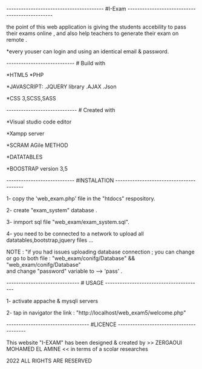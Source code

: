 
----------------------------------------  #I-Exam -----------------------------------------------


the point of this web application is giving the students accebility to pass their exams online , 
and also help teachers to generate their exam on remote . 

*every youser can login and using an identical email & password.




----------------------------    # Build with

*HTML5
*PHP

*JAVASCRIPT:
 .JQUERY library
 .AJAX
 .Json

*CSS 3,SCSS,SASS

-----------------------------   # Created with

*Visual studio code editor

*Xampp server

*SCRAM AGile METHOD

*DATATABLES

*BOOSTRAP version 3,5


----------------------------    #INSTALATION             ----------------------------------------



1- copy the 'web_exam.php' file in the "htdocs"  respository. 

2- create "exam_system" database . 

3- inmport sql file "web_exam/exam_system.sql".

4- you need to be connected to a network to upload all datatables,bootstrap,jquery files ... 

NOTE :    "if you had issues uploading database connection ; you can change 
           or go to both  file : "web_exam/conifg/Database"    &&    "web_exam/conifg/Database"    
           and change "password" variable to -->    'pass' .



------------------------------      # USAGE       ----------------------------------------

1- activate appache & mysqli servers 

2- tap in navigator  the link : "http://localhost/web_exam5/welcome.php"


----------------------------------   #LICENCE        ----------------------------------------

 This website "I-EXAM"  has been designed & created by >> ZERGAOUI MOHAMED EL AMINE  <<
 in terms of a scolar researches

2022 ALL RIGHTS ARE RESERVED
